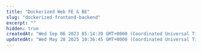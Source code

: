 ```yaml
---
title: "Dockerized Web FE & BE"
slug: "dockerized-frontend-backend"
excerpt: ""
hidden: true
createdAt: "Wed Sep 06 2023 05:14:39 GMT+0000 (Coordinated Universal Time)"
updatedAt: "Wed May 28 2025 10:36:45 GMT+0000 (Coordinated Universal Time)"
---
```

